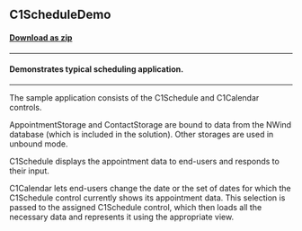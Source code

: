 ## C1ScheduleDemo 
#### [Download as zip](https://minhaskamal.github.io/DownGit/#/home?url=https://github.com/GrapeCity/ComponentOne-WinForms-Samples/tree/master/NetFramework\Schedule\VB\C1ScheduleDemo)
____
#### Demonstrates typical scheduling application.
____
The sample application consists of the C1Schedule and C1Calendar controls. 

AppointmentStorage and ContactStorage are bound to data from the NWind database (which is included in the solution). Other storages are used in unbound mode. 

C1Schedule displays the appointment data to end-users and responds to their input. 

C1Calendar lets end-users change the date or the set of dates for which the C1Schedule control currently shows its appointment data. This selection is passed to the assigned C1Schedule control, which then loads all the necessary data and represents it using the appropriate view. 



